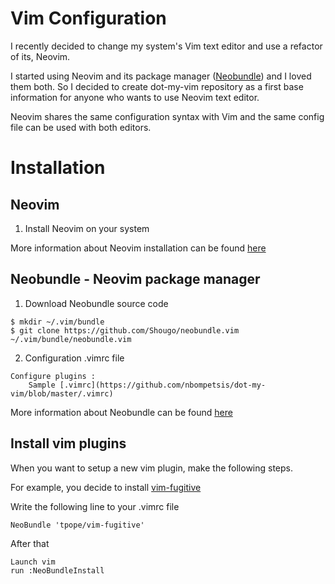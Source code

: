 # Vim Configuration

I recently decided to change my system's Vim text editor and use a refactor of its, Neovim. 

I started using Neovim and its package manager ([Neobundle](https://github.com/Shougo/neobundle.vim)) and I loved them both. So I decided to create dot-my-vim repository as a first base information for anyone who wants to use Neovim text editor.

Neovim shares the same configuration syntax with Vim and the same config file can be used with both editors.

# Installation

## Neovim

1. Install Neovim on your system

More information about Neovim installation can be found [here](https://github.com/neovim/neovim)

## Neobundle - Neovim package manager

1. Download Neobundle source code
```
$ mkdir ~/.vim/bundle
$ git clone https://github.com/Shougo/neobundle.vim ~/.vim/bundle/neobundle.vim
```

2. Configuration .vimrc file

```
Configure plugins :
    Sample [.vimrc](https://github.com/nbompetsis/dot-my-vim/blob/master/.vimrc)
```

More information about Neobundle can be found [here](https://github.com/Shougo/neobundle.vim)


##  Install vim plugins

When you want to setup a new vim plugin, make the following steps.

For example, you decide to install [vim-fugitive](https://github.com/tpope/vim-fugitive)

Write the following line to your .vimrc file
```
NeoBundle 'tpope/vim-fugitive'
```
After that 

```
Launch vim
run :NeoBundleInstall
```

